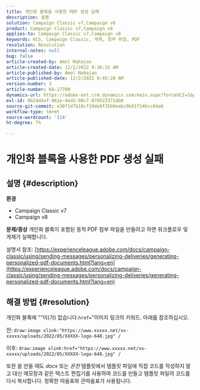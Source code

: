 ```yaml
---
title: 개인화 블록을 사용한 PDF 생성 실패
description: 설명
solution: Campaign Classic v7,Campaign v8
product: Campaign Classic v7,Campaign v8
applies-to: Campaign Classic v7,Campaign v8
keywords: KCS, Campaign Classic, 게재, 첨부 파일, PDF
resolution: Resolution
internal-notes: null
bug: false
article-created-by: Amol Mahajan
article-created-date: 12/2/2022 9:36:31 AM
article-published-by: Amol Mahajan
article-published-date: 12/2/2022 9:45:20 AM
version-number: 3
article-number: KA-17700
dynamics-url: https://adobe-ent.crm.dynamics.com/main.aspx?forceUCI=1&pagetype=entityrecord&etn=knowledgearticle&id=824a27cc-2472-ed11-9561-6045bd006b4b
exl-id: 0b24d4af-961e-4ed2-98c7-0705233714b0
source-git-commit: e38f1d7b18cf19de9f35b9eabc0b91f14bcc04a6
workflow-type: tm+mt
source-wordcount: '114'
ht-degree: 7%

---
```


# 개인화 블록을 사용한 PDF 생성 실패

## 설명 {#description}

<b>환경</b>
- Campaign Classic v7
- Campaign v8



<b>문제/증상</b>
개인화 블록이 포함된 동적 PDF 첨부 파일을 만들려고 하면 워크플로우 및 게재가 실패합니다.

설명서 참조: [https://experienceleague.adobe.com/docs/campaign-classic/using/sending-messages/personalizing-deliveries/generating-personalized-pdf-documents.html?lang=en](https://experienceleague.adobe.com/docs/campaign-classic/using/sending-messages/personalizing-deliveries/generating-personalized-pdf-documents.html?lang=en)


## 해결 방법 {#resolution}


개인화 블록에 &quot;&quot;이(가) 없습니다.`href=`&quot;이미지 링크의 키워드. 아래를 참조하십시오.

전:
`draw:image xlink:"https://www.xxxxx.net/xx-xxxxx/uploads/2022/05/XXXXX-logo-648.jpg" /`

이후:
`draw:image xlink:href="https://www.xxxxx.net/xx-xxxxx/uploads/2022/05/XXXXX-logo-648.jpg" /`

또한 을 만들 때도 *docx* 또는 *온천* 템플릿에서 템플릿 파일에 직접 코드를 작성하지 말고 대신 메모장과 같은 텍스트 편집기를 사용하여 코드를 만들고 템플릿 파일의 코드를 다시 복사합니다. 정확한 따옴표와 큰따옴표가 사용됩니다.

